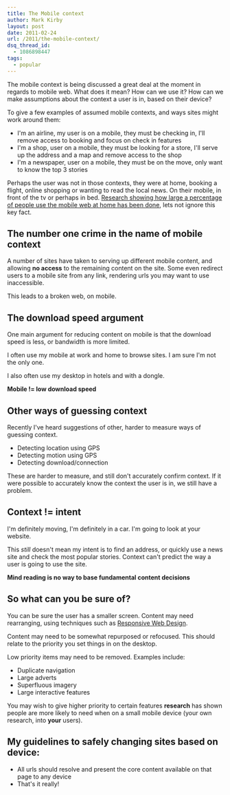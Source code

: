 ```yaml
---
title: The Mobile context
author: Mark Kirby
layout: post
date: 2011-02-24
url: /2011/the-mobile-context/
dsq_thread_id:
  - 1086898447
tags:
  - popular
---
```

The mobile context is being discussed a great deal at the moment in regards to mobile web. What does it mean? How can we use it? How can we make assumptions about the context a user is in, based on their device?<!--more-->

To give a few examples of assumed mobile contexts, and ways sites might work around them:

  * I'm an airline, my user is on a mobile, they must be checking in, I'll remove access to booking and focus on check in features
  * I'm a shop, user on a mobile, they must be looking for a store, I'll serve up the address and a map and remove access to the shop
  * I'm a newspaper, user on a mobile, they must be on the move, only want to know the top 3 stories

Perhaps the user was not in those contexts, they were at home, booking a flight, online shopping or wanting to read the local news. On their mobile, in front of the tv or perhaps in bed. [Research showing how large a percentage of people use the mobile web at home has been done][2], lets not ignore this key fact.

## The number one crime in the name of mobile context

A number of sites have taken to serving up different mobile content, and allowing **no access** to the remaining content on the site. Some even redirect users to a mobile site from any link, rendering urls you may want to use inaccessible.

This leads to a broken web, on mobile.

## The download speed argument

One main argument for reducing content on mobile is that the download speed is less, or bandwidth is more limited.

I often use my mobile at work and home to browse sites. I am sure I'm not the only one.

I also often use my desktop in hotels and with a dongle.

**Mobile != low download speed**

## Other ways of guessing context

Recently I've heard suggestions of other, harder to measure ways of guessing context.

  * Detecting location using GPS
  * Detecting motion using GPS
  * Detecting download/connection

These are harder to measure, and still don't accurately confirm context. If it were possible to accurately know the context the user is in, we still have a problem.

## Context != intent

I'm definitely moving, I'm definitely in a car. I'm going to look at your website.

This *still* doesn't mean my intent is to find an address, or quickly use a news site and check the most popular stories. Context can't predict the way a user is going to use the site.

**Mind reading is no way to base fundamental content decisions**

## So what can you be sure of?

You can be sure the user has a smaller screen. Content may need rearranging, using techniques such as [Responsive Web Design][3].

Content may need to be somewhat repurposed or refocused. This should relate to the priority you set things in on the desktop.

Low priority items may need to be removed. Examples include:

  * Duplicate navigation
  * Large adverts
  * Superfluous imagery
  * Large interactive features

You may wish to give higher priority to certain features **research** has shown people are more likely to need when on a small mobile device (your own research, into **your** users).

## My guidelines to safely changing sites based on device:

  * All urls should resolve and present the core content available on that page to any device
  * That's it really!


 [1]: http://www.flickr.com/photos/sansharma/4025098447/
 [2]: http://thefonecast.com/News/tabid/62/EntryId/3602/Mobile-shopping-is-popular-when-watching-TV-says-Orange-UK-research.aspx
 [3]: http://www.alistapart.com/articles/responsive-web-design/
